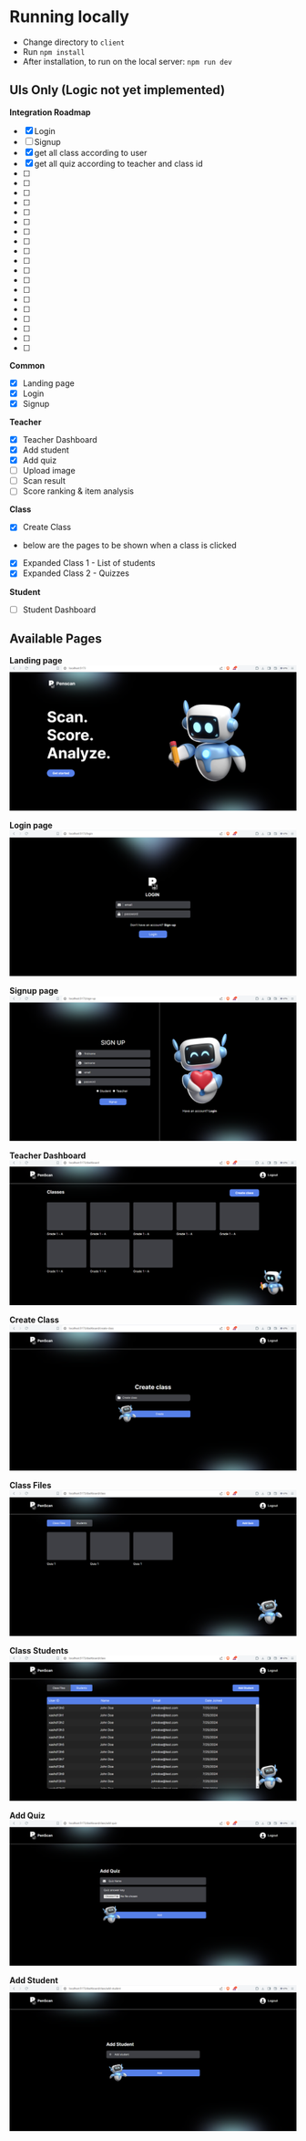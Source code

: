 # Running locally

-   Change directory to `client`
-   Run `npm install`
-   After installation, to run on the local server: `npm run dev`

## UIs Only (Logic not yet implemented)

**Integration Roadmap**

-   [x] Login
-   [ ] Signup
-   [x] get all class according to user
-   [x] get all quiz according to teacher and class id
-   [ ]
-   [ ]
-   [ ]
-   [ ]
-   [ ]
-   [ ]
-   [ ]
-   [ ]
-   [ ]
-   [ ]
-   [ ]
-   [ ]
-   [ ]
-   [ ]
-   [ ]
-   [ ]
-   [ ]
-   [ ]
-   [ ]

**Common**

-   [x] Landing page
-   [x] Login
-   [x] Signup

**Teacher**

-   [x] Teacher Dashboard
-   [x] Add student
-   [x] Add quiz
-   [ ] Upload image
-   [ ] Scan result
-   [ ] Score ranking & item analysis

**Class**

-   [x] Create Class
-   below are the pages to be shown when a class is clicked
-   [x] Expanded Class 1 - List of students
-   [x] Expanded Class 2 - Quizzes

**Student**

-   [ ] Student Dashboard

## Available Pages

**Landing page**
![Landing Page](./client/src/assets/ScreeshotPages/landing-page.png)

**Login page**
![Login Page](./client/src/assets/ScreeshotPages/login-page.png)

**Signup page**
![Login Page](./client/src/assets/ScreeshotPages/signup.png)

**Teacher Dashboard**
![Login Page](./client/src/assets/ScreeshotPages/teacher-dashboard.png)

**Create Class**
![Login Page](./client/src/assets/ScreeshotPages/create-class.png)

**Class Files**
![Login Page](./client/src/assets/ScreeshotPages/class-files.png)

**Class Students**
![Login Page](./client/src/assets/ScreeshotPages/class-students.png)

**Add Quiz**
![Login Page](./client/src/assets/ScreeshotPages/add-quiz.png)

**Add Student**
![Login Page](./client/src/assets/ScreeshotPages/add-student.png)
